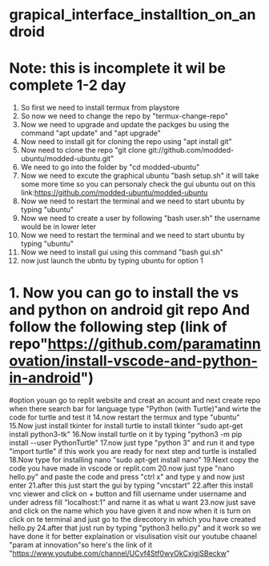 # grapical_interface_installtion_on_android
# Note: this is incomplete it wil be complete 1-2 day
1. So first we need to install termux from playstore
2. So now we need to change the repo by "termux-change-repo"
3. Now we need to upgrade and update the packges bu using the command "apt update" and "apt upgrade"
4. Now need to install git for cloning the repo using "apt install git"
5. Now need to clone the repo "git clone git://github.com/modded-ubuntu/modded-ubuntu.git"
6. We need to go into the folder by "cd modded-ubuntu"
7. Now we need to excute the graphical  ubuntu "bash setup.sh" it will take some more time
so you can personaly check the gui ubuntu out on this link:https://github.com/modded-ubuntu/modded-ubuntu
8. Now we need to restart the terminal and we need to start ubuntu by typing "ubuntu"
9. Now we need to create a user by following "bash user.sh" the username would be in lower leter 
10. Now we need to restart the terminal and we need to start ubuntu by typing "ubuntu"
11. Now we need to install gui using this command "bash gui.sh"
13.  now just launch the ubntu by typing ubuntu for option 1
# 1. Now you can go to install the vs and python on android git repo And follow the following step (link of repo"https://github.com/paramatinnovation/install-vscode-and-python-in-android")
#option youan go to replit website and creat an acount and  next create repo when there search bar for language type "Python (with Turtle)"and wirte the code for turtle and test it 
14.now restart the termux and type "ubuntu"
15.Now just install tkinter for install turtle to install tkinter "sudo apt-get install python3-tk"
16.Now install turtle on it by typing "python3 -m pip install --user PythonTurtle"
17.now just type "python 3" and run it and type "import turtle" if this work you are ready for next step and turtle is installed
18.Now type for installing nano "sudo apt-get install nano"
19.Next copy the code you have made in vscode or replit.com
20.now just type "nano hello.py" and paste the code and press "ctrl x" and type y and now just enter
21.after this just start the gui by typing "vncstart"
22.after this install vnc viewer and click on + button and fill username under username and under adress fill "localhost:1" and name it as what u want 
23.now just save and click on the name which you have given it and now when it is turn on click on te terminal and just go to the direcotory in which you have created hello.py
24.after that just run by typing "python3 hello.py"
and it work so we have done it for better explaination or visulisation visit our youtube chaanel "param at innovation"so here's the link of it "https://www.youtube.com/channel/UCvf4Stf0wyOkCxigjSBeckw" 
